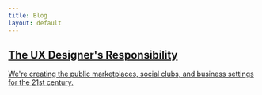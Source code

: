 ```yaml
---
title: Blog
layout: default
---
```

<article class="synopsis">
	<a href="design-philosophy.html">
		<h2>The UX Designer&apos;s Responsibility</h2>
		<p>We're creating the public marketplaces, social clubs, and business settings for the 21st century.</p>
	</a>
</article>
